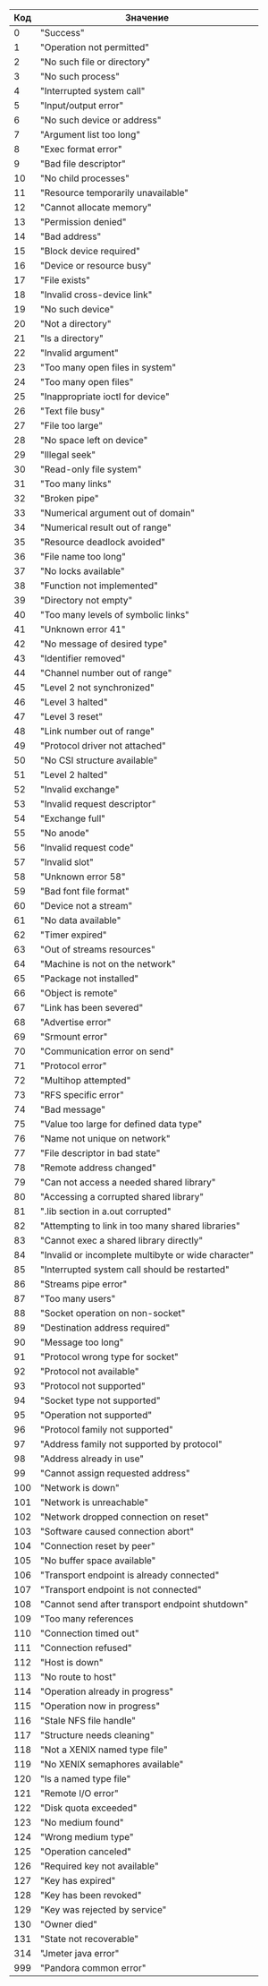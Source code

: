 
| Код | Значение |
|---|---|
| 0 | "Success" |
| 1 | "Operation not permitted" |
| 2 | "No such file or directory" |
| 3 | "No such process" |
| 4 | "Interrupted system call" |
| 5 | "Input/output error" |
| 6 | "No such device or address" |
| 7 | "Argument list too long" |
| 8 | "Exec format error" |
| 9 | "Bad file descriptor" |
| 10 | "No child processes" |
| 11 | "Resource temporarily unavailable" |
| 12 | "Cannot allocate memory" |
| 13 | "Permission denied" |
| 14 | "Bad address" |
| 15 | "Block device required" |
| 16 | "Device or resource busy" |
| 17 | "File exists" |
| 18 | "Invalid cross-device link" |
| 19 | "No such device" |
| 20 | "Not a directory" |
| 21 | "Is a directory" |
| 22 | "Invalid argument" |
| 23 | "Too many open files in system" |
| 24 | "Too many open files" |
| 25 | "Inappropriate ioctl for device" |
| 26 | "Text file busy" |
| 27 | "File too large" |
| 28 | "No space left on device" |
| 29 | "Illegal seek" |
| 30 | "Read-only file system" |
| 31 | "Too many links" |
| 32 | "Broken pipe" |
| 33 | "Numerical argument out of domain" |
| 34 | "Numerical result out of range" |
| 35 | "Resource deadlock avoided" |
| 36 | "File name too long" |
| 37 | "No locks available" |
| 38 | "Function not implemented" |
| 39 | "Directory not empty" |
| 40 | "Too many levels of symbolic links" |
| 41 | "Unknown error 41" |
| 42 | "No message of desired type" |
| 43 | "Identifier removed" |
| 44 | "Channel number out of range" |
| 45 | "Level 2 not synchronized" |
| 46 | "Level 3 halted" |
| 47 | "Level 3 reset" |
| 48 | "Link number out of range" |
| 49 | "Protocol driver not attached" |
| 50 | "No CSI structure available" |
| 51 | "Level 2 halted" |
| 52 | "Invalid exchange" |
| 53 | "Invalid request descriptor" |
| 54 | "Exchange full" |
| 55 | "No anode" |
| 56 | "Invalid request code" |
| 57 | "Invalid slot" |
| 58 | "Unknown error 58" |
| 59 | "Bad font file format" |
| 60 | "Device not a stream" |
| 61 | "No data available" |
| 62 | "Timer expired" |
| 63 | "Out of streams resources" |
| 64 | "Machine is not on the network" |
| 65 | "Package not installed" |
| 66 | "Object is remote" |
| 67 | "Link has been severed" |
| 68 | "Advertise error" |
| 69 | "Srmount error" |
| 70 | "Communication error on send" |
| 71 | "Protocol error" |
| 72 | "Multihop attempted" |
| 73 | "RFS specific error" |
| 74 | "Bad message" |
| 75 | "Value too large for defined data type" |
| 76 | "Name not unique on network" |
| 77 | "File descriptor in bad state" |
| 78 | "Remote address changed" |
| 79 | "Can not access a needed shared library" |
| 80 | "Accessing a corrupted shared library" |
| 81 | ".lib section in a.out corrupted" |
| 82 | "Attempting to link in too many shared libraries" |
| 83 | "Cannot exec a shared library directly" |
| 84 | "Invalid or incomplete multibyte or wide character" |
| 85 | "Interrupted system call should be restarted" |
| 86 | "Streams pipe error" |
| 87 | "Too many users" |
| 88 | "Socket operation on non-socket" |
| 89 | "Destination address required" |
| 90 | "Message too long" |
| 91 | "Protocol wrong type for socket" |
| 92 | "Protocol not available" |
| 93 | "Protocol not supported" |
| 94 | "Socket type not supported" |
| 95 | "Operation not supported" |
| 96 | "Protocol family not supported" |
| 97 | "Address family not supported by protocol" |
| 98 | "Address already in use" |
| 99 | "Cannot assign requested address" |
| 100 | "Network is down" |
| 101 | "Network is unreachable" |
| 102 | "Network dropped connection on reset" |
| 103 | "Software caused connection abort" |
| 104 | "Connection reset by peer" |
| 105 | "No buffer space available" |
| 106 | "Transport endpoint is already connected" |
| 107 | "Transport endpoint is not connected" |
| 108 | "Cannot send after transport endpoint shutdown" |
| 109 | "Too many references | cannot splice" |
| 110 | "Connection timed out" |
| 111 | "Connection refused" |
| 112 | "Host is down" |
| 113 | "No route to host" |
| 114 | "Operation already in progress" |
| 115 | "Operation now in progress" |
| 116 | "Stale NFS file handle" |
| 117 | "Structure needs cleaning" |
| 118 | "Not a XENIX named type file" |
| 119 | "No XENIX semaphores available" |
| 120 | "Is a named type file" |
| 121 | "Remote I/O error" |
| 122 | "Disk quota exceeded" |
| 123 | "No medium found" |
| 124 | "Wrong medium type" |
| 125 | "Operation canceled" |
| 126 | "Required key not available" |
| 127 | "Key has expired" |
| 128 | "Key has been revoked" |
| 129 | "Key was rejected by service" |
| 130 | "Owner died" |
| 131 | "State not recoverable" |
| 314 | "Jmeter java error"
| 999 | "Pandora common error" |